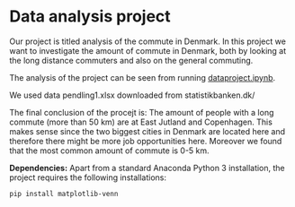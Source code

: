 # Data analysis project

Our project is titled analysis of the commute in Denmark.
In this project we want to investigate the amount of commute in Denmark, both by looking at the long distance commuters and also on the general commuting.

The analysis of the project can be seen from running [dataproject.ipynb](dataproject.ipynb).

We used data pendling1.xlsx downloaded from statistikbanken.dk/

The final conclusion of the procejt is:
The amount of people with a long commute (more than 50 km) are at East Jutland and Copenhagen. This makes sense since the two biggest cities in Denmark are located here and therefore there might be more job opportunities here. Moreover we found that the most common amount of commute is 0-5 km.

**Dependencies:** Apart from a standard Anaconda Python 3 installation, the project requires the following installations:

``pip install matplotlib-venn``
